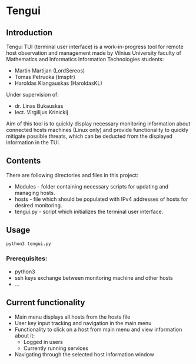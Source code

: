 # Tengui

## Introduction
Tengui TUI (terminal user interface) is a work-in-progress tool for remote host observation and management made by Vilnius University faculty of Mathematics and Informatics Information Technologies students:

- Martin Martijan (LordSereos)
- Tomas Petruoka (tmsptr)
- Haroldas Klangauskas (HaroldasKL)

Under supervision of:

- dr. Linas Bukauskas
- lect. Virgilijus Krinickij

Aim of this tool is to quickly display necessary monitoring information about connected hosts machines (Linux only) and provide functionality to quickly mitigate possible threats, which can be deducted from the displayed information in the TUI.

## Contents
There are following directories and files in this project:

- Modules - folder containing necessary scripts for updating and managing hosts.
- hosts - file which should be populated with IPv4 addresses of hosts for desired monitoring.
- tengui.py - script which initializes the terminal user interface.

## Usage
```bash
python3 tengui.py
```
### Prerequisites:
- python3
- ssh keys exchange between monitoring machine and other hosts
- ...

## Current functionality

- Main menu displays all hosts from the hosts file
- User key input tracking and navigation in the main menu
- Functionality to click on a host from main menu and view information about it:
  - Logged in users
  - Currently running services
- Navigating through the selected host information window
